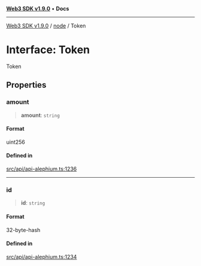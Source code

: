 [**Web3 SDK v1.9.0**](../../../README.md) • **Docs**

***

[Web3 SDK v1.9.0](../../../globals.md) / [node](../README.md) / Token

# Interface: Token

Token

## Properties

### amount

> **amount**: `string`

#### Format

uint256

#### Defined in

[src/api/api-alephium.ts:1236](https://github.com/Mystic-Nayy/alephium-web3/blob/c1afd789a197ce5fe21f08c2965942090157c33d/packages/web3/src/api/api-alephium.ts#L1236)

***

### id

> **id**: `string`

#### Format

32-byte-hash

#### Defined in

[src/api/api-alephium.ts:1234](https://github.com/Mystic-Nayy/alephium-web3/blob/c1afd789a197ce5fe21f08c2965942090157c33d/packages/web3/src/api/api-alephium.ts#L1234)
